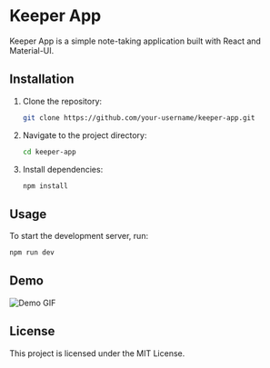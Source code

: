 # Keeper App

Keeper App is a simple note-taking application built with React and Material-UI.

## Installation

1. Clone the repository:
   ```sh
   git clone https://github.com/your-username/keeper-app.git
   ```
2. Navigate to the project directory:
   ```sh
   cd keeper-app
   ```
3. Install dependencies:
   ```sh
   npm install
   ```

## Usage

To start the development server, run:

```sh
npm run dev
```

## Demo

![Demo GIF](./demo.gif)

## License

This project is licensed under the MIT License.
